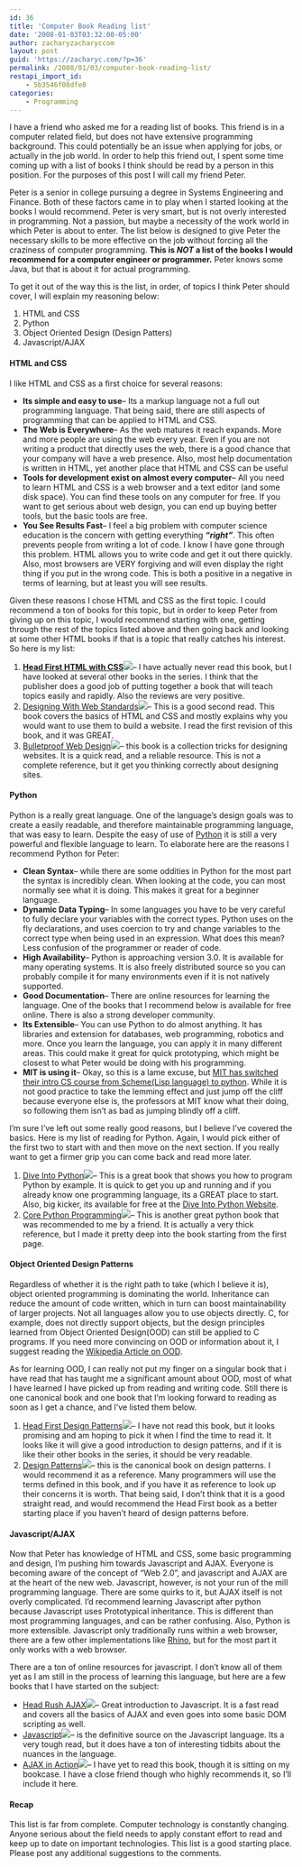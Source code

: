 ```yaml
---
id: 36
title: 'Computer Book Reading list'
date: '2008-01-03T03:32:00-05:00'
author: zacharyzacharyccom
layout: post
guid: 'https://zacharyc.com/?p=36'
permalink: /2008/01/03/computer-book-reading-list/
restapi_import_id:
    - 5b3546f08dfe0
categories:
    - Programming
---
```


I have a friend who asked me for a reading list of books. This friend is in a computer related field, but does not have extensive programming background. This could potentially be an issue when applying for jobs, or actually in the job world. In order to help this friend out, I spent some time coming up with a list of books I think should be read by a person in this position. For the purposes of this post I will call my friend Peter.

Peter is a senior in college pursuing a degree in Systems Engineering and Finance. Both of these factors came in to play when I started looking at the books I would recommend. Peter is very smart, but is not overly interested in programming. Not a passion, but maybe a necessity of the work world in which Peter is about to enter. The list below is designed to give Peter the necessary skills to be more effective on the job without forcing all the craziness of computer programming. **This is *NOT* a list of the books I would recommend for a computer engineer or programmer.** Peter knows some Java, but that is about it for actual programming.

To get it out of the way this is the list, in order, of topics I think Peter should cover, I will explain my reasoning below:

1. HTML and CSS
2. Python
3. Object Oriented Design (Design Patters)
4. Javascript/AJAX

#### HTML and CSS

I like HTML and CSS as a first choice for several reasons:

- **Its simple and easy to use**– Its a markup language not a full out programming language. That being said, there are still aspects of programming that can be applied to HTML and CSS.
- **The Web is Everywhere**– As the web matures it reach expands. More and more people are using the web every year. Even if you are not writing a product that directly uses the web, there is a good chance that your company will have a web presence. Also, most help documentation is written in HTML, yet another place that HTML and CSS can be useful
- **Tools for development exist on almost every computer**– All you need to learn HTML and CSS is a web browser and a text editor (and some disk space). You can find these tools on any computer for free. If you want to get serious about web design, you can end up buying better tools, but the basic tools are free.
- **You See Results Fast**– I feel a big problem with computer science education is the concern with getting everything ***“right”***. This often prevents people from writing a lot of code. I know I have gone through this problem. HTML allows you to write code and get it out there quickly. Also, most browsers are VERY forgiving and will even display the right thing if you put in the wrong code. This is both a positive in a negative in terms of learning, but at least you will see results.

Given these reasons I chose HTML and CSS as the first topic. I could recommend a ton of books for this topic, but in order to keep Peter from giving up on this topic, I would recommend starting with one, getting through the rest of the topics listed above and then going back and looking at some other HTML books if that is a topic that really catches his interest. So here is my list:

1. **[Head First HTML with CSS](http://www.amazon.com/gp/redirect.html?ie=UTF8&location=http%3A%2F%2Fwww.amazon.com%2FHead-First-HTML-CSS-XHTML%2Fdp%2F059610197X%3Fie%3DUTF8%26s%3Dbooks%26qid%3D1199314792%26sr%3D8-1&tag=zacharycohen-20&linkCode=ur2&camp=1789&creative=9325)![](http://www.assoc-amazon.com/e/ir?t=zacharycohen-20&l=ur2&o=1)**– I have actually never read this book, but I have looked at several other books in the series. I think that the publisher does a good job of putting together a book that will teach topics easily and rapidly. Also the reviews are very positive.
2. [Designing With Web Standards](http://www.amazon.com/gp/redirect.html?ie=UTF8&location=http%3A%2F%2Fwww.amazon.com%2FDesigning-Web-Standards-Jeffrey-Zeldman%2Fdp%2F0321385551%3Fie%3DUTF8%26s%3Dbooks%26qid%3D1199315249%26sr%3D1-1&tag=zacharycohen-20&linkCode=ur2&camp=1789&creative=9325)![](http://www.assoc-amazon.com/e/ir?t=zacharycohen-20&l=ur2&o=1)– This is a good second read. This book covers the basics of HTML and CSS and mostly explains why you would want to use them to build a website. I read the first revision of this book, and it was GREAT.
3. [Bulletproof Web Design](http://www.amazon.com/gp/redirect.html?ie=UTF8&location=http%3A%2F%2Fwww.amazon.com%2FBulletproof-Web-Design-flexibility-protecting%2Fdp%2F0321509021%2F&tag=zacharycohen-20&linkCode=ur2&camp=1789&creative=9325)![](http://www.assoc-amazon.com/e/ir?t=zacharycohen-20&l=ur2&o=1)– this book is a collection tricks for designing websites. It is a quick read, and a reliable resource. This is not a complete reference, but it get you thinking correctly about designing sites.

#### Python

Python is a really great language. One of the language’s design goals was to create a easily readable, and therefore maintainable programming language, that was easy to learn. Despite the easy of use of [Python](http://www.python.org) it is still a very powerful and flexible language to learn. To elaborate here are the reasons I recommend Python for Peter:

- **Clean Syntax**– while there are some oddities in Python for the most part the syntax is incredibly clean. When looking at the code, you can most normally see what it is doing. This makes it great for a beginner language.
- **Dynamic Data Typing**– In some languages you have to be very careful to fully declare your variables with the correct types. Python uses on the fly declarations, and uses coercion to try and change variables to the correct type when being used in an expression. What does this mean? Less confusion of the programmer or reader of code.
- **High Availability**– Python is approaching version 3.0. It is available for many operating systems. It is also freely distributed source so you can probably compile it for many environments even if it is not natively supported.
- **Good Documentation**– There are online resources for learning the language. One of the books that I recommend below is available for free online. There is also a strong developer community.
- **Its Extensible**– You can use Python to do almost anything. It has libraries and extension for databases, web programming, robotics and more. Once you learn the language, you can apply it in many different areas. This could make it great for quick prototyping, which might be closest to what Peter would be doing with his programming.
- **MIT is using it**– Okay, so this is a lame excuse, but [MIT has switched their intro CS course from Scheme(Lisp language) to python](http://www-tech.mit.edu/V125/N65/coursevi.html). While it is not good practice to take the lemming effect and just jump off the cliff because everyone else is, the professors at MIT know what their doing, so following them isn’t as bad as jumping blindly off a cliff.

I’m sure I’ve left out some really good reasons, but I believe I’ve covered the basics. Here is my list of reading for Python. Again, I would pick either of the first two to start with and then move on the next section. If you really want to get a firmer grip you can come back and read more later.

1. [Dive Into Python](http://www.amazon.com/gp/redirect.html?ie=UTF8&location=http%3A%2F%2Fwww.amazon.com%2FDive-Into-Python-Mark-Pilgrim%2Fdp%2F1590593561%3Fie%3DUTF8%26s%3Dbooks%26qid%3D1199317778%26sr%3D1-1&tag=zacharycohen-20&linkCode=ur2&camp=1789&creative=9325)![](http://www.assoc-amazon.com/e/ir?t=zacharycohen-20&l=ur2&o=1)– This is a great book that shows you how to program Python by example. It is quick to get you up and running and if you already know one programming language, its a GREAT place to start. Also, big kicker, its available for free at the [Dive Into Python Website](http://www.divintopython.org).
2. [Core Python Programming](http://www.amazon.com/gp/redirect.html?ie=UTF8&location=http%3A%2F%2Fwww.amazon.com%2FCore-Python-Programming-2nd%2Fdp%2F0132269937%3Fie%3DUTF8%26s%3Dbooks%26qid%3D1199317901%26sr%3D1-1&tag=zacharycohen-20&linkCode=ur2&camp=1789&creative=9325)![](http://www.assoc-amazon.com/e/ir?t=zacharycohen-20&l=ur2&o=1)– This is another great python book that was recommended to me by a friend. It is actually a very thick reference, but I made it pretty deep into the book starting from the first page.

#### Object Oriented Design Patterns

Regardless of whether it is the right path to take (which I believe it is), object oriented programming is dominating the world. Inheritance can reduce the amount of code written, which in turn can boost maintainability of larger projects. Not all languages allow you to use objects directly. C, for example, does not directly support objects, but the design principles learned from Object Oriented Design(OOD) can still be applied to C programs. If you need more convincing on OOD or information about it, I suggest reading the [Wikipedia Article on OOD](http://en.wikipedia.org/wiki/Object-oriented_programming).

As for learning OOD, I can really not put my finger on a singular book that i have read that has taught me a significant amount about OOD, most of what I have learned I have picked up from reading and writing code. Still there is one canonical book and one book that I’m looking forward to reading as soon as I get a chance, and I’ve listed them below.

1. [Head First Design Patterns](http://www.amazon.com/gp/redirect.html?ie=UTF8&location=http%3A%2F%2Fwww.amazon.com%2FHead-First-Design-Patterns%2Fdp%2F0596007124%3Fie%3DUTF8%26s%3Dbooks%26qid%3D1199318660%26sr%3D1-2&tag=zacharycohen-20&linkCode=ur2&camp=1789&creative=9325)![](http://www.assoc-amazon.com/e/ir?t=zacharycohen-20&l=ur2&o=1)– I have not read this book, but it looks promising and am hoping to pick it when I find the time to read it. It looks like it will give a good introduction to design patterns, and if it is like their other books in the series, it should be very readable.
2. [Design Patterns](http://www.amazon.com/gp/redirect.html?ie=UTF8&location=http%3A%2F%2Fwww.amazon.com%2FDesign-Patterns-Object-Oriented-Addison-Wesley-Professional%2Fdp%2F0201633612%3Fie%3DUTF8%26s%3Dbooks%26qid%3D1199318493%26sr%3D1-1&tag=zacharycohen-20&linkCode=ur2&camp=1789&creative=9325)![](http://www.assoc-amazon.com/e/ir?t=zacharycohen-20&l=ur2&o=1)– this is the canonical book on design patterns. I would recommend it as a reference. Many programmers will use the terms defined in this book, and if you have it as reference to look up their concerns it is worth. That being said, I don’t think that it is a good straight read, and would recommend the Head First book as a better starting place if you haven’t heard of design patterns before.

#### Javascript/AJAX

Now that Peter has knowledge of HTML and CSS, some basic programming and design, I’m pushing him towards Javascript and AJAX. Everyone is becoming aware of the concept of “Web 2.0”, and javascript and AJAX are at the heart of the new web. Javascript, however, is not your run of the mill programming language. There are some quirks to it, but AJAX itself is not overly complicated. I’d recommend learning Javascript after python because Javascript uses Prototypical inheritance. This is different than most programming languages, and can be rather confusing. Also, Python is more extensible. Javascript only traditionally runs within a web browser, there are a few other implementations like [Rhino](http://www.mozilla.org/rhino/), but for the most part it only works with a web browser.

There are a ton of online resources for javascript. I don’t know all of them yet as I am still in the process of learning this language, but here are a few books that I have started on the subject:

- [Head Rush AJAX](http://www.amazon.com/gp/redirect.html?ie=UTF8&location=http%3A%2F%2Fwww.amazon.com%2FHead-Rush-Ajax-First%2Fdp%2F0596102259%3Fie%3DUTF8%26s%3Dbooks%26qid%3D1199329679%26sr%3D1-1&tag=zacharycohen-20&linkCode=ur2&camp=1789&creative=9325)![](http://www.assoc-amazon.com/e/ir?t=zacharycohen-20&l=ur2&o=1)– Great introduction to Javascript. It is a fast read and covers all the basics of AJAX and even goes into some basic DOM scripting as well.
- [Javascript](http://www.amazon.com/gp/redirect.html?ie=UTF8&location=http%3A%2F%2Fwww.amazon.com%2FJavaScript-Definitive-Guide-David-Flanagan%2Fdp%2F0596101996%3Fie%3DUTF8%26s%3Dbooks%26qid%3D1199329847%26sr%3D1-2&tag=zacharycohen-20&linkCode=ur2&camp=1789&creative=9325)![](http://www.assoc-amazon.com/e/ir?t=zacharycohen-20&l=ur2&o=1)– is the definitive source on the Javascript language. Its a very tough read, but it does have a ton of interesting tidbits about the nuances in the language.
- [AJAX in Action](http://www.amazon.com/gp/redirect.html?ie=UTF8&location=http%3A%2F%2Fwww.amazon.com%2FAjax-Action-Dave-Crane%2Fdp%2F1932394613%3Fie%3DUTF8%26s%3Dbooks%26qid%3D1199330098%26sr%3D1-1&tag=zacharycohen-20&linkCode=ur2&camp=1789&creative=9325)![](http://www.assoc-amazon.com/e/ir?t=zacharycohen-20&l=ur2&o=1)– I have yet to read this book, though it is sitting on my bookcase. I have a close friend though who highly recommends it, so I’ll include it here.

#### Recap

This list is far from complete. Computer technology is constantly changing. Anyone serious about the field needs to apply constant effort to read and keep up to date on important technologies. This list is a good starting place. Please post any additional suggestions to the comments.